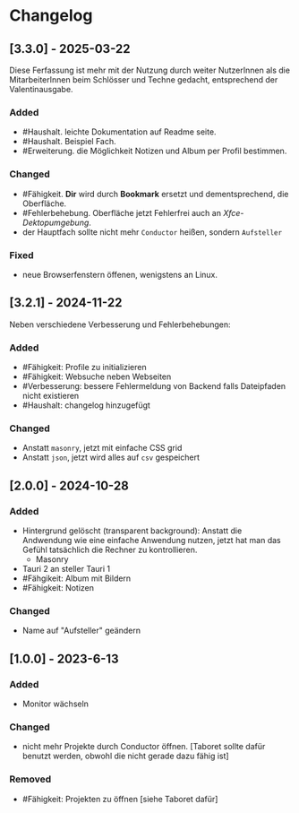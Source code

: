 # Changelog

## [3.3.0] - 2025-03-22

Diese Ferfassung ist mehr mit der Nutzung durch weiter NutzerInnen als die MitarbeiterInnen beim Schlösser und Techne gedacht, entsprechend der Valentinausgabe.

### Added

- #Haushalt. leichte Dokumentation auf Readme seite.
- #Haushalt. Beispiel Fach.
- #Erweiterung. die Möglichkeit Notizen und Album per Profil bestimmen.

### Changed

- #Fähigkeit. **Dir** wird durch **Bookmark** ersetzt und dementsprechend, die Oberfläche.
- #Fehlerbehebung. Oberfläche jetzt Fehlerfrei auch an _Xfce-Dektopumgebung_.
- der Hauptfach sollte nicht mehr `Conductor` heißen, sondern `Aufsteller`

### Fixed

- neue Browserfenstern öffenen, wenigstens an Linux.

## [3.2.1] - 2024-11-22

Neben verschiedene Verbesserung und Fehlerbehebungen:

### Added

- #Fähigkeit: Profile zu initializieren
- #Fähigkeit: Websuche neben Webseiten
- #Verbesserung: bessere Fehlermeldung von Backend falls Dateipfaden nicht existieren
- #Haushalt: changelog hinzugefügt

### Changed

- Anstatt `masonry`, jetzt mit einfache CSS grid
- Anstatt `json`, jetzt wird alles auf `csv` gespeichert

## [2.0.0] - 2024-10-28

### Added

- Hintergrund gelöscht (transparent background): Anstatt die Andwendung wie eine einfache Anwendung nutzen, jetzt hat man das Gefühl tatsächlich die Rechner zu kontrollieren.
	- Masonry
- Tauri 2 an steller Tauri 1
- #Fähgikeit: Album mit Bildern
- #Fähigkeit: Notizen

### Changed

- Name auf "Aufsteller" geändern

## [1.0.0] - 2023-6-13

### Added

- Monitor wächseln

### Changed

- nicht mehr Projekte durch Conductor öffnen. [Taboret sollte dafür benutzt werden, obwohl die nicht gerade dazu fähig ist]

### Removed

- #Fähigkeit: Projekten zu öffnen [siehe Taboret dafür]

